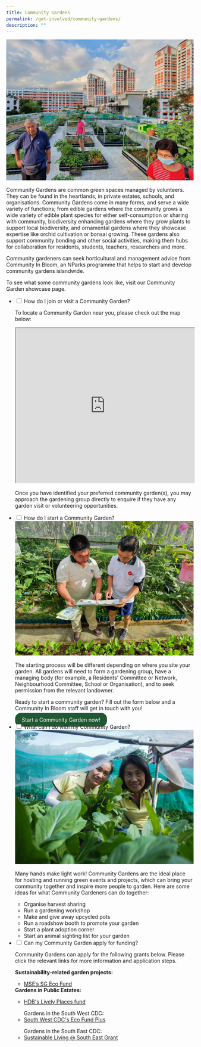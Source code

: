 ```yaml
---
title: Community Gardens
permalink: /get-involved/community-gardens/
description: ""
---
```

<style>
		  .button-primary {
    background-color: #215732;
    border: 2px solid #215732;
    padding: 0.5rem 1rem;
  	border-radius: 1rem;
    color: white !important;
	  text-decoration: none !important;
  }
</style>

<img src="/images/Garden%20design/Bishan%20East%20zone%206_JacChua.jpg">
<p>Community Gardens are common green spaces managed by volunteers. They can be found in the heartlands, in private estates, schools, and organisations. Community Gardens come in many forms, and serve a wide variety of functions; from edible gardens where the community grows a wide variety of edible plant species for either self-consumption or sharing with community, biodiversity enhancing gardens where they grow plants to support local biodiversity, and ornamental gardens where they showcase expertise like orchid cultivation or bonsai growing. These gardens also support community bonding and other social activities, making them hubs for collaboration for residents, students, teachers, researchers and more.</p>

<p>Community gardeners can seek horticultural and management advice from Community In Bloom, an NParks programme that helps to start and develop community gardens islandwide.</p>

<p>To see what some community gardens look like, visit our Community Garden showcase page.</p>

<ul class="jekyllcodex_accordion">
	<li><input type="checkbox" id="accordion1">
		<label for="accordion1">How do I join or visit a Community Garden?</label><div>
		<p>To locate a Community Garden near you, please check out the map below:</p>
		<iframe height="415" width="100%" src="https://www.google.com/maps/d/u/0/embed?mid=1Wq14XYkU955dfufw67TVKWcpEaG_d6o&amp;ehbc=2E312F"></iframe>
		<p>Once you have identified your preferred community garden(s), you may approach the gardening group directly to enquire if they have any garden visit or volunteering opportunities.</p>
	</div></li>
	<li><input type="checkbox" id="accordion2">
		<label for="accordion2">How do I start a Community Garden?</label><div>
		<img src="/images/Gardeners/Outreach%20(3).jpg">
		<p>The starting process will be different depending on where you site your garden. All gardens will need to form a gardening group, have a managing body (for example, a Residents' Committee or Network, Neighbourhood Committee, School or Organisation), and to seek permission from the relevant landowner.</p>
		<p>Ready to start a community garden? Fill out the form below and a Community In Bloom staff will get in touch with you!</p>
		<a class="button-primary" href="https://form.gov.sg/64b78ef1a218a40012387fa4">Start a Community Garden now!</a>
	</div></li>
	<li><input type="checkbox" id="accordion3">
		<label for="accordion3">What can I do with my Community Garden?</label><div>
		<img src="/images/Gardeners/Harvesting%20(1).jpg">
		<p>Many hands make light work! Community Gardens are the ideal place for hosting and running green events and projects, which can bring your community together and inspire more people to garden. Here are some ideas for what Community Gardeners can do together:</p>
		<ul>
			<li>Organise harvest sharing</li>
			<li> Run a gardening workshop</li>
			<li>Make and give away upcycled pots</li>
			<li>Run a roadshow booth to promote your garden </li>
			<li> Start a plant adoption corner</li>
			<li> Start an animal sighting list for your garden</li>
		</ul>
	</div></li>
	<li><input type="checkbox" id="accordion4">
		<label for="accordion4">Can my Community Garden apply for funding?</label><div>
		<p>Community Gardens can apply for the following grants below. Please click the relevant links for more information and application steps.</p>
		<strong>Sustainability-related garden projects:</strong>
		<ul>
			<li><a href="https://www.mse.gov.sg/sgecofund/">MSE’s SG Eco Fund</a></li>
		</ul>
		<strong>Gardens in Public Estates:</strong>
		<ul>
			<li><a href="https://www.hdb.gov.sg/community/getting-involved/lively-places-programme/lively-places-fund-and-challenge"> HDB's Lively Places fund</a></li>
		</ul>
		<ul>Gardens in the South West CDC:
			<li><a href="https://southwest.cdc.gov.sg/what-we-do/for-environment/ecofund/">South West CDC's Eco Fund Plus</a></li>
		</ul>
		<ul>Gardens in the South East CDC:
			<li><a href="https://southeast.cdc.gov.sg/what-we-do/future-ready/sustainable-living-south-east/"> Sustainable Living @ South East Grant </a></li>
		</ul>
																																																			 </div></li>
																																																			 </ul>